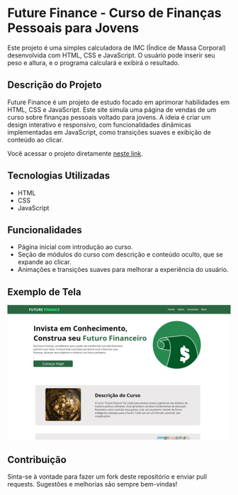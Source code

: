 # Future Finance - Curso de Finanças Pessoais para Jovens

Este projeto é uma simples calculadora de IMC (Índice de Massa Corporal) desenvolvida com HTML, CSS e JavaScript. O usuário pode inserir seu peso e altura, e o programa calculará e exibirá o resultado.

## Descrição do Projeto

Future Finance é um projeto de estudo focado em aprimorar habilidades em HTML, CSS e JavaScript. Este site simula uma página de vendas de um curso sobre finanças pessoais voltado para jovens. A ideia é criar um design interativo e responsivo, com funcionalidades dinâmicas implementadas em JavaScript, como transições suaves e exibição de conteúdo ao clicar.

Você acessar o projeto diretamente [neste link](https://future-finance.vercel.app/).

## Tecnologias Utilizadas

- HTML
- CSS
- JavaScript

## Funcionalidades

- Página inicial com introdução ao curso.
- Seção de módulos do curso com descrição e conteúdo oculto, que se expande ao clicar.
- Animações e transições suaves para melhorar a experiência do usuário.

## Exemplo de Tela

![Exemplo de Tela](assets/img/screenshot-site.png)

## Contribuição

Sinta-se à vontade para fazer um fork deste repositório e enviar pull requests. Sugestões e melhorias são sempre bem-vindas!
 
